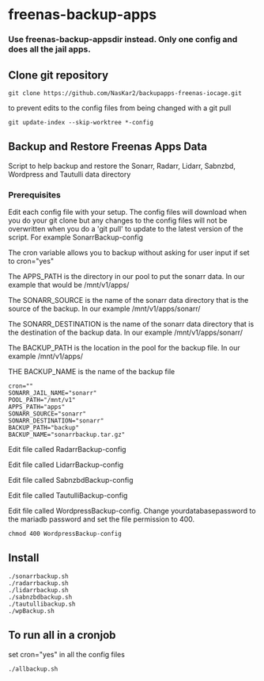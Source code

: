 # freenas-backup-apps

### Use freenas-backup-appsdir instead.  Only one config and does all the jail apps.

## Clone git repository

```
git clone https://github.com/NasKar2/backupapps-freenas-iocage.git
```

to prevent edits to the config files from being changed with a git pull

```
git update-index --skip-worktree *-config
```

## Backup and Restore Freenas Apps Data

Script to help backup and restore the Sonarr, Radarr, Lidarr, Sabnzbd, Wordpress and Tautulli data directory

### Prerequisites

Edit each config file with your setup.  The config files will download when you do your git clone but any changes to the config files will not be overwritten when you do a 'git pull' to update to the latest version of the script. For example SonarrBackup-config

The cron variable allows you to backup without asking for user input if set to cron="yes"

The APPS_PATH is the directory in our pool to put the sonarr data. In our example that would be /mnt/v1/apps/

The SONARR_SOURCE is the name of the sonarr data directory that is the source of the backup. In our example /mnt/v1/apps/sonarr/

The SONARR_DESTINATION is the name of the sonarr data directory that is the destination of the backup data. In our example /mnt/v1/apps/sonarr/

The BACKUP_PATH is the location in the pool for the backup file. In our example /mnt/v1/apps/

THE BACKUP_NAME is the name of the backup file

```
cron=""
SONARR_JAIL_NAME="sonarr"
POOL_PATH="/mnt/v1"
APPS_PATH="apps"
SONARR_SOURCE="sonarr"
SONARR_DESTINATION="sonarr"
BACKUP_PATH="backup"
BACKUP_NAME="sonarrbackup.tar.gz"
```
Edit file called RadarrBackup-config

Edit file called LidarrBackup-config

Edit file called SabnzbdBackup-config

Edit file called TautulliBackup-config

Edit file called WordpressBackup-config.  Change yourdatabasepassword to the mariadb password and set the file permission to 400.

```
chmod 400 WordpressBackup-config
```

## Install

```
./sonarrbackup.sh
./radarrbackup.sh
./lidarrbackup.sh
./sabnzbdbackup.sh
./tautullibackup.sh
./wpBackup.sh
```
## To run all in a cronjob

set cron="yes" in all the config files

```
./allbackup.sh
```

